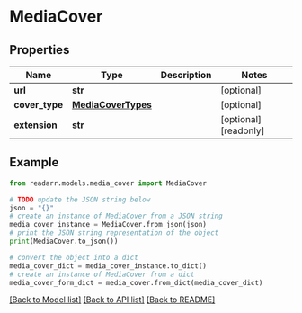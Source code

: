 # MediaCover


## Properties

Name | Type | Description | Notes
------------ | ------------- | ------------- | -------------
**url** | **str** |  | [optional] 
**cover_type** | [**MediaCoverTypes**](MediaCoverTypes.md) |  | [optional] 
**extension** | **str** |  | [optional] [readonly] 

## Example

```python
from readarr.models.media_cover import MediaCover

# TODO update the JSON string below
json = "{}"
# create an instance of MediaCover from a JSON string
media_cover_instance = MediaCover.from_json(json)
# print the JSON string representation of the object
print(MediaCover.to_json())

# convert the object into a dict
media_cover_dict = media_cover_instance.to_dict()
# create an instance of MediaCover from a dict
media_cover_form_dict = media_cover.from_dict(media_cover_dict)
```
[[Back to Model list]](../README.md#documentation-for-models) [[Back to API list]](../README.md#documentation-for-api-endpoints) [[Back to README]](../README.md)


